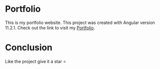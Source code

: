 # Portfolio

This is my portfolio website. This project was created with Angular version 11.2.1. Check out the link to visit my [Portfolio](https://shirsendu-portfolio.netlify.app).

# Conclusion

Like the project give it a star :star:
